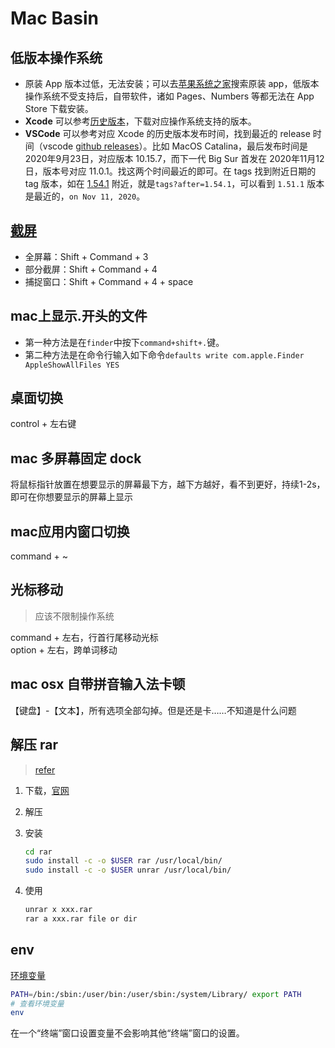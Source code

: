 # Mac Basin

## 低版本操作系统

- 原装 App 版本过低，无法安装；可以去[苹果系统之家](https://macoshome.com)搜索原装 app，低版本操作系统不受支持后，自带软件，诸如 Pages、Numbers 等都无法在 App Store 下载安装。  
- **Xcode** 可以参考[历史版本](./xcode#history-version)，下载对应操作系统支持的版本。  
- **VSCode** 可以参考对应 Xcode 的历史版本发布时间，找到最近的 release 时间（vscode [github releases](https://github.com/microsoft/vscode/releases)）。比如 MacOS Catalina，最后发布时间是 2020年9月23日，对应版本	 10.15.7，而下一代 Big Sur 首发在 2020年11月12日，版本号对应 11.0.1。找这两个时间最近的即可。在 tags 找到附近日期的 tag 版本，如在 [1.54.1](https://github.com/microsoft/vscode/tags?after=1.54.1) 附近，就是`tags?after=1.54.1`，可以看到 `1.51.1` 版本是最近的，`on Nov 11, 2020`。

## [截屏](https://support.apple.com/zh-cn/HT201361)

- 全屏幕：Shift + Command + 3
- 部分截屏：Shift + Command + 4
- 捕捉窗口：Shift + Command + 4 + space

## mac上显示.开头的文件

- 第一种方法是在`finder`中按下`command+shift+.`键。
- 第二种方法是在命令行输入如下命令`defaults write com.apple.Finder AppleShowAllFiles YES`

## 桌面切换

control + 左右键

## mac 多屏幕固定 dock

将鼠标指针放置在想要显示的屏幕最下方，越下方越好，看不到更好，持续1-2s，即可在你想要显示的屏幕上显示

## mac应用内窗口切换

command + ~

## 光标移动

> 应该不限制操作系统

command + 左右，行首行尾移动光标  
option + 左右，跨单词移动

## mac osx 自带拼音输入法卡顿

【键盘】-【文本】，所有选项全部勾掉。但是还是卡……不知道是什么问题

## 解压 rar

> [refer](https://www.cnblogs.com/ningy1009/p/16571791.html)

1. 下载，[官网](https://www.rarlab.com/download.htm)
2. 解压
3. 安装

    ```bash
    cd rar
    sudo install -c -o $USER rar /usr/local/bin/
    sudo install -c -o $USER unrar /usr/local/bin/
    ```

4. 使用

    ```bash
    unrar x xxx.rar
    rar a xxx.rar file or dir
    ```

## env

[环境变量](https://support.apple.com/zh-cn/guide/terminal/apd382cc5fa-4f58-4449-b20a-41c53c006f8f/mac)

```bash
PATH=/bin:/sbin:/user/bin:/user/sbin:/system/Library/ export PATH
# 查看环境变量
env
```

在一个“终端”窗口设置变量不会影响其他“终端”窗口的设置。
